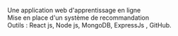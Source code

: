 
Une application web d'apprentissage en ligne  <br>
Mise en place d'un système de recommandation <br>
Outils : React js, Node js, MongoDB, ExpressJs , GitHub.
